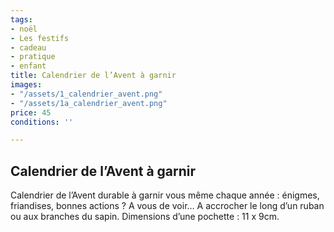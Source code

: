 ```yaml
---
tags:
- noël
- Les festifs
- cadeau
- pratique
- enfant
title: Calendrier de l’Avent à garnir
images:
- "/assets/1_calendrier_avent.png"
- "/assets/1a_calendrier_avent.png"
price: 45
conditions: ''

---
```

## Calendrier de l’Avent à garnir

Calendrier de l’Avent durable à garnir vous même chaque année : énigmes, friandises, bonnes actions ? A vous de voir… A accrocher le long d’un ruban ou aux branches du sapin. Dimensions d’une pochette : 11 x 9cm.